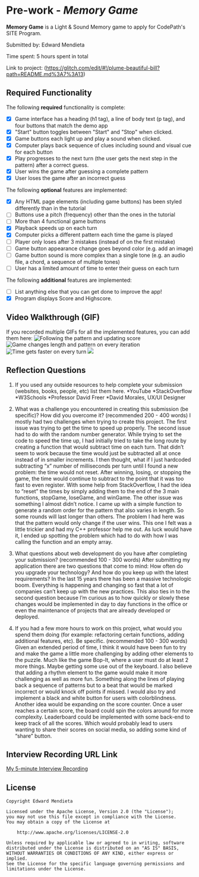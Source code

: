 # Pre-work - _Memory Game_

**Memory Game** is a Light & Sound Memory game to apply for CodePath's SITE Program.

Submitted by: Edward Mendieta

Time spent: 5 hours spent in total

Link to project: (https://glitch.com/edit/#!/plume-beautiful-bill?path=README.md%3A7%3A13)

## Required Functionality

The following **required** functionality is complete:

- [x] Game interface has a heading (h1 tag), a line of body text (p tag), and four buttons that match the demo app
- [x] "Start" button toggles between "Start" and "Stop" when clicked.
- [x] Game buttons each light up and play a sound when clicked.
- [x] Computer plays back sequence of clues including sound and visual cue for each button
- [x] Play progresses to the next turn (the user gets the next step in the pattern) after a correct guess.
- [x] User wins the game after guessing a complete pattern
- [x] User loses the game after an incorrect guess

The following **optional** features are implemented:

- [x] Any HTML page elements (including game buttons) has been styled differently than in the tutorial
- [ ] Buttons use a pitch (frequency) other than the ones in the tutorial
- [ ] More than 4 functional game buttons
- [x] Playback speeds up on each turn
- [x] Computer picks a different pattern each time the game is played
- [ ] Player only loses after 3 mistakes (instead of on the first mistake)
- [ ] Game button appearance change goes beyond color (e.g. add an image)
- [ ] Game button sound is more complex than a single tone (e.g. an audio file, a chord, a sequence of multiple tones)
- [ ] User has a limited amount of time to enter their guess on each turn

The following **additional** features are implemented:

- [ ] List anything else that you can get done to improve the app!
- [x] Program displays Score and Highscore.

## Video Walkthrough (GIF)

If you recorded multiple GIFs for all the implemented features, you can add them here:
![Following the pattern and updating score](http://g.recordit.co/Aitn4sQgJg.gif)
![Game changes length and pattern on every iteration](http://g.recordit.co/jDJcZuW1rm.gif)
![Time gets faster on every turn](http://g.recordit.co/l1rjbmuPIc.gif)
![](gif4-link-here)

## Reflection Questions

1. If you used any outside resources to help complete your submission (websites, books, people, etc) list them here.
   *YouTube
   *StackOverflow
   *W3Schools
   *Professor David Freer
   \*David Morales, UX/UI Designer

2. What was a challenge you encountered in creating this submission (be specific)? How did you overcome it? (recommended 200 - 400 words)
   I mostly had two challenges when trying to create this project. The first issue was trying to get the time to speed up properly. The second issue had to do with the random number generator. While trying to set the code to speed the time up, I had initially tried to take the long route by creating a function that would subtract time on each turn. That didn’t seem to work because the time would just be subtracted all at once instead of in smaller increments. I then thought, what if I just hardcoded subtracting “x” number of milliseconds per turn until I found a new problem: the time would not reset. After winning, losing, or stopping the game, the time would continue to subtract to the point that it was too fast to even register. With some help from StackOverflow, I had the idea to “reset” the times by simply adding them to the end of the 3 main functions, stopGame, loseGame, and winGame. The other issue was something I almost didn’t notice. I came up with a simple function to generate a random order for the pattern that also varies in length. So some rounds will last longer than others. The problem I had here was that the pattern would only change if the user wins. This one I felt was a little trickier and had my C++ professor help me out. As luck would have it, I ended up spotting the problem which had to do with how I was calling the function and an empty array.

3. What questions about web development do you have after completing your submission? (recommended 100 - 300 words)
   After submitting my application there are two questions that come to mind: How often do you upgrade your technology? And how do you keep up with the latest requirements? In the last 15 years there has been a massive technologic boom. Everything is happening and changing so fast that a lot of companies can’t keep up with the new practices. This also ties in to the second question because I’m curious as to how quickly or slowly these changes would be implemented in day to day functions in the office or even the maintenance of projects that are already developed or deployed.

4. If you had a few more hours to work on this project, what would you spend them doing (for example: refactoring certain functions, adding additional features, etc). Be specific. (recommended 100 - 300 words)
   Given an extended period of time, I think it would have been fun to try and make the game a little more challenging by adding other elements to the puzzle. Much like the game Bop-It, where a user must do at least 2 more things. Maybe getting some use out of the keyboard. I also believe that adding a rhythm element to the game would make it more challenging as well as more fun. Something along the lines of playing back a sequence of patterns but to a beat that would be marked incorrect or would knock off points if missed. I would also try and implement a black and white button for users with colorblindness. Another idea would be expanding on the score counter. Once a user reaches a certain score, the board could spin the colors around for more complexity. Leaderboard could be implemented with some back-end to keep track of all the scores. Which would probably lead to users wanting to share their scores on social media, so adding some kind of “share” button.

## Interview Recording URL Link

[My 5-minute Interview Recording](your-link-here)

## License

    Copyright Edward Mendieta

    Licensed under the Apache License, Version 2.0 (the "License");
    you may not use this file except in compliance with the License.
    You may obtain a copy of the License at

        http://www.apache.org/licenses/LICENSE-2.0

    Unless required by applicable law or agreed to in writing, software
    distributed under the License is distributed on an "AS IS" BASIS,
    WITHOUT WARRANTIES OR CONDITIONS OF ANY KIND, either express or implied.
    See the License for the specific language governing permissions and
    limitations under the License.
